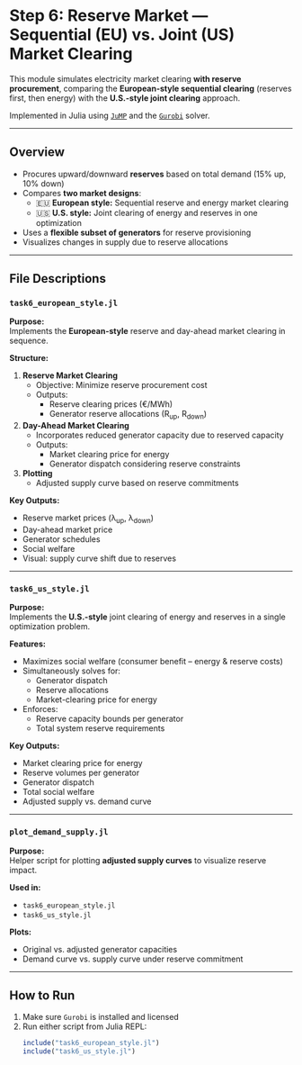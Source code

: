 # Step 6: Reserve Market — Sequential (EU) vs. Joint (US) Market Clearing

This module simulates electricity market clearing **with reserve procurement**, comparing the **European-style sequential clearing** (reserves first, then energy) with the **U.S.-style joint clearing** approach. 

Implemented in Julia using [`JuMP`](https://jump.dev) and the [`Gurobi`](https://www.gurobi.com/) solver.

---

## Overview

- Procures upward/downward **reserves** based on total demand (15% up, 10% down)
- Compares **two market designs**:
  - 🇪🇺 **European style:** Sequential reserve and energy market clearing
  - 🇺🇸 **U.S. style:** Joint clearing of energy and reserves in one optimization
- Uses a **flexible subset of generators** for reserve provisioning
- Visualizes changes in supply due to reserve allocations

---

## File Descriptions

### `task6_european_style.jl`

**Purpose:**  
Implements the **European-style** reserve and day-ahead market clearing in sequence.

**Structure:**
1. **Reserve Market Clearing**
   - Objective: Minimize reserve procurement cost
   - Outputs:
     - Reserve clearing prices (€/MWh)
     - Generator reserve allocations (R<sub>up</sub>, R<sub>down</sub>)
2. **Day-Ahead Market Clearing**
   - Incorporates reduced generator capacity due to reserved capacity
   - Outputs:
     - Market clearing price for energy
     - Generator dispatch considering reserve constraints
3. **Plotting**
   - Adjusted supply curve based on reserve commitments

**Key Outputs:**
- Reserve market prices (λ<sub>up</sub>, λ<sub>down</sub>)
- Day-ahead market price
- Generator schedules
- Social welfare
- Visual: supply curve shift due to reserves

---

### `task6_us_style.jl`

**Purpose:**  
Implements the **U.S.-style** joint clearing of energy and reserves in a single optimization problem.

**Features:**
- Maximizes social welfare (consumer benefit – energy & reserve costs)
- Simultaneously solves for:
  - Generator dispatch
  - Reserve allocations
  - Market-clearing price for energy
- Enforces:
  - Reserve capacity bounds per generator
  - Total system reserve requirements

**Key Outputs:**
- Market clearing price for energy
- Reserve volumes per generator
- Generator dispatch
- Total social welfare
- Adjusted supply vs. demand curve

---

### `plot_demand_supply.jl`

**Purpose:**  
Helper script for plotting **adjusted supply curves** to visualize reserve impact.

**Used in:**
- `task6_european_style.jl`
- `task6_us_style.jl`

**Plots:**
- Original vs. adjusted generator capacities
- Demand curve vs. supply curve under reserve commitment

---

## How to Run

1. Make sure `Gurobi` is installed and licensed
2. Run either script from Julia REPL:
   ```julia
   include("task6_european_style.jl")
   include("task6_us_style.jl")
